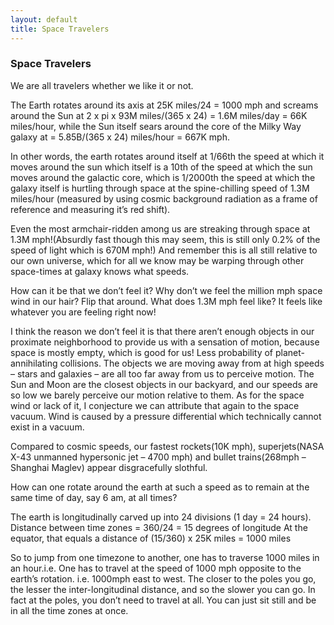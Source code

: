 ```yaml
---
layout: default
title: Space Travelers
---
```


### Space Travelers

We are all travelers whether we like it or not.

The Earth rotates around its axis at 25K miles/24 = 1000 mph and screams around the Sun at 2 x pi x 93M miles/(365 x 24) = 1.6M miles/day = 66K miles/hour, while the Sun itself sears around the core of the Milky Way galaxy at = 5.85B/(365 x 24) miles/hour = 667K mph.

In other words, the earth rotates around itself at 1/66th the speed at which it moves around the sun which itself is a 10th of the speed at which the sun moves around the galactic core, which is 1/2000th the speed at which the galaxy itself is hurtling through space at the spine-chilling speed of 1.3M miles/hour (measured by using cosmic background radiation as a frame of reference and measuring it’s red shift).

Even the most armchair-ridden among us are streaking through space at 1.3M mph!(Absurdly fast though this may seem, this is still only 0.2% of the speed of light which is 670M mph!) And remember this is all still relative to our own universe, which for all we know may be warping through other space-times at galaxy knows what speeds.

How can it be that we don’t feel it? Why don’t we feel the million mph space wind in our hair? Flip that around. What does 1.3M mph feel like? It feels like whatever you are feeling right now!

I think the reason we don’t feel it is that there aren’t enough objects in our proximate neighborhood to provide us with a sensation of motion, because space is mostly empty, which is good for us! Less probability of planet-annihilating collisions. The objects we are moving away from at high speeds – stars and galaxies – are all too far away from us to perceive motion. The Sun and Moon are the closest objects in our backyard, and our speeds are so low we barely perceive our motion relative to them. As for the space wind or lack of it, I conjecture we can attribute that again to the space vacuum. Wind is caused by a pressure differential which technically cannot exist in a vacuum.

Compared to cosmic speeds, our fastest rockets(10K mph), superjets(NASA X-43 unmanned hypersonic jet – 4700 mph) and bullet trains(268mph – Shanghai Maglev) appear disgracefully slothful.

How can one rotate around the earth at such a speed as to remain at the same time of day, say 6 am, at all times?

The earth is longitudinally carved up into 24 divisions (1 day = 24 hours).
Distance between time zones = 360/24 = 15 degrees of longitude
At the equator, that equals a distance of (15/360) x 25K miles = 1000 miles

So to jump from one timezone to another, one has to traverse 1000 miles in an hour.i.e. One has to travel at the speed of 1000 mph opposite to the earth’s rotation. i.e. 1000mph east to west. The closer to the poles you go, the lesser the inter-longitudinal distance, and so the slower you can go. In fact at the poles, you don’t need to travel at all. You can just sit still and be in all the time zones at once.